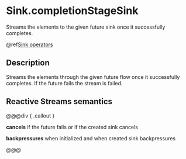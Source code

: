 # Sink.completionStageSink

Streams the elements to the given future sink once it successfully completes. 

@ref[Sink operators](../index.md#sink-operators)


## Description

Streams the elements through the given future flow once it successfully completes. 
If the future fails the stream is failed.

## Reactive Streams semantics

@@@div { .callout }

**cancels** if the future fails or if the created sink cancels 

**backpressures** when initialized and when created sink backpressures

@@@


